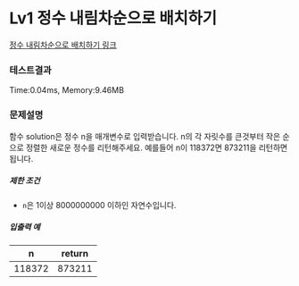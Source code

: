 # Lv1 정수 내림차순으로 배치하기
 [정수 내림차순으로 배치하기 링크]("https://school.programmers.co.kr/learn/courses/30/lessons/12933")

### 테스트결과
 Time:0.04ms, Memory:9.46MB

### 문제설명
<p>함수 solution은 정수 n을 매개변수로 입력받습니다. n의 각 자릿수를 큰것부터 작은 순으로 정렬한 새로운 정수를 리턴해주세요. 예를들어 n이 118372면 873211을 리턴하면 됩니다.</p>

<h5>제한 조건</h5>

<ul>
<li><code>n</code>은 1이상 8000000000 이하인 자연수입니다.</li>
</ul>

<h5>입출력 예</h5>
<table class="table">
<thead><tr>
    <th>n</th>
    <th style="text-align: center">return</th>
</tr>
</thead>
<tbody><tr>
    <td>118372</td>
    <td style="text-align: center">873211</td>
</tr>
</tbody>
</table>